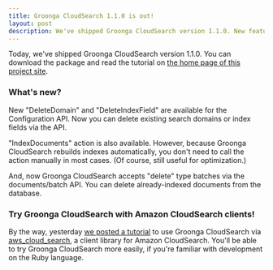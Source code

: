 ```yaml
---
title: Groonga CloudSearch 1.1.0 is out!
layout: post
description: We've shipped Groonga CloudSearch version 1.1.0. New features come with the release!
---
```


Today, we've shipped Groonga CloudSearch version 1.1.0. You can download the package and read the tutorial on [the home page of this project site](/).

### What's new?

New "DeleteDomain" and "DeleteIndexField" are available for the Configuration API. Now you can delete existing search domains or index fields via the API.

"IndexDocuments" action is also available. However, because Groonga CloudSearch rebuilds indexes automatically, you don't need to call the action manually in most cases. (Of course, still useful for optimization.)

And, now Groonga CloudSearch accepts "delete" type batches via the documents/batch API. You can delete already-indexed documents from the database.

### Try Groonga CloudSearch with Amazon CloudSearch clients!

By the way, yesterday [we posted a tutorial](/blog/2012/07/25/initial-release/work-with-aws-cloud-search-gem/) to use Groonga CloudSearch via [aws\_cloud\_search](https://github.com/spokesoftware/aws_cloud_search), a client library for Amazon CloudSearch. You'll be able to try Groonga CloudSearch more easily, if you're familiar with development on the Ruby language.
